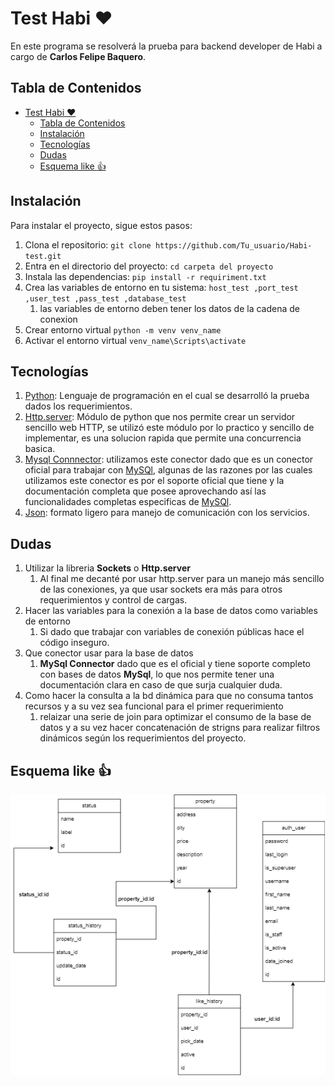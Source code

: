 # Test Habi :heart:

En este programa se resolverá la prueba para backend developer de Habi a cargo de **Carlos Felipe Baquero**.

## Tabla de Contenidos

- [Test Habi :heart:](#test-habi-heart)
  - [Tabla de Contenidos](#tabla-de-contenidos)
  - [Instalación](#instalación)
  - [Tecnologías](#tecnologías)
  - [Dudas](#dudas)
  - [Esquema like :+1:](#esquema-like-1)



## Instalación

Para instalar el proyecto, sigue estos pasos:

1. Clona el repositorio: `git clone https://github.com/Tu_usuario/Habi-test.git`
2. Entra en el directorio del proyecto: `cd carpeta del proyecto`
3. Instala las dependencias: `pip install -r requiriment.txt`
4. Crea las variables de entorno en tu sistema: `host_test ,port_test ,user_test ,pass_test ,database_test`
   1. las variables de entorno deben tener los datos de la cadena de conexion
5. Crear entorno virtual  `python -m venv venv_name`
6. Activar el entorno virtual `venv_name\Scripts\activate`

## Tecnologías

1. [Python](https://www.python.org/doc/): Lenguaje de programación en el cual se desarrolló la prueba dados los requerimientos.
2. [Http.server](https://docs.python.org/3/library/http.server.html): Módulo de python que nos permite crear un servidor sencillo web HTTP, se utilizó este módulo por lo practico y sencillo de implementar, es una solucion rapida que permite una concurrencia basica.
3. [Mysql Connnector](https://dev.mysql.com/doc/connector-python/en/): utilizamos este conector dado que es un conector oficial para trabajar con [MySQl](https://www.mysql.com/), algunas de las razones por las cuales utilizamos este conector es por el soporte oficial que tiene y la documentación completa que posee aprovechando así las funcionalidades completas especificas de [MySQl](https://www.mysql.com/).
4. [Json](https://www.json.org/json-en.html): formato ligero para manejo de comunicación con los servicios.

## Dudas
1. Utilizar la libreria **Sockets** o **Http.server**
   1. Al final me decanté por usar http.server para un manejo más sencillo de las conexiones, ya que usar sockets era más para otros requerimientos y control de cargas.
2. Hacer las variables para la conexión  a la base de datos como variables de entorno
   1. Si dado que trabajar con variables de conexión públicas hace el código inseguro.
3. Que conector usar para la base de datos
   1. **MySql Connector** dado que es el oficial y tiene soporte completo con bases de datos **MySql**, lo que nos permite tener una documentación clara en caso de que surja cualquier duda.
4. Como hacer la consulta a la bd dinámica para que no consuma tantos recursos y a su vez sea funcional para el primer requerimiento
   1. relaizar una serie de join para optimizar el consumo de la base de datos y a su vez hacer concatenación de strigns para realizar filtros dinámicos según los requerimientos del proyecto.

## Esquema like :+1:
![Esquema](.\logos\diagrama_megustas.png)
